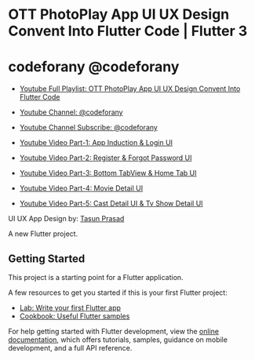 # OTT PhotoPlay App UI UX Design Convent Into Flutter Code | Flutter 3

# codeforany @codeforany

- [Youtube Full Playlist: OTT PhotoPlay App UI UX Design Convent Into Flutter Code](https://www.youtube.com/playlist?list=PLzcRC7PA0xWRA4mQcqx2-FbmHjLKbUSqZ)
- [Youtube Channel: @codeforany](https://www.youtube.com/channel/UCdQTp9wRK5vAOlEQZf9PHSg)
- [Youtube Channel Subscribe: @codeforany](https://www.youtube.com/channel/UCdQTp9wRK5vAOlEQZf9PHSg?sub_confirmation=1)


- [Youtube Video Part-1: App Induction & Login UI ](https://youtu.be/4Yr8NaQ-Gz0)
- [Youtube Video Part-2: Register & Forgot Password UI ](https://youtu.be/NbIwawfPh6A)
- [Youtube Video Part-3: Bottom TabView & Home Tab UI ](https://youtu.be/kJzs1aPkacE)
- [Youtube Video Part-4: Movie Detail UI ](https://youtu.be/5viFsYqvyro)
- [Youtube Video Part-5: Cast Detail UI & Tv Show Detail UI ](https://youtu.be/Te49DFdgV8s)

UI UX App Design by: [Tasun Prasad](https://www.behance.net/gallery/83595081/Photo-Play-UI-Kit-For-FREE)

A new Flutter project.

## Getting Started

This project is a starting point for a Flutter application.

A few resources to get you started if this is your first Flutter project:

- [Lab: Write your first Flutter app](https://docs.flutter.dev/get-started/codelab)
- [Cookbook: Useful Flutter samples](https://docs.flutter.dev/cookbook)

For help getting started with Flutter development, view the
[online documentation](https://docs.flutter.dev/), which offers tutorials,
samples, guidance on mobile development, and a full API reference.
